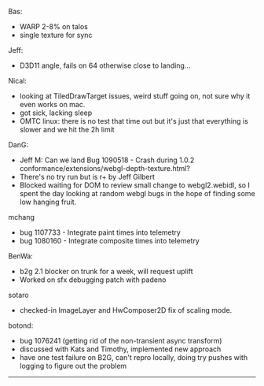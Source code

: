 Bas:
* WARP 2-8% on talos
* single texture for sync

Jeff:
* D3D11 angle, fails on 64 otherwise close to landing...

Nical:
* looking at TiledDrawTarget issues, weird stuff going on, not sure why it even works on mac.
* got sick, lacking sleep
* OMTC linux: there is no test that time out but it's just that everything is slower and we hit the 2h limit

DanG:
* Jeff M: Can we land Bug 1090518 - Crash during 1.0.2 conformance/extensions/webgl-depth-texture.html?
* There's no try run but is r+ by Jeff Gilbert
* Blocked waiting for DOM to review small change to webgl2.webidl, so I spent the day looking at random webgl bugs in the hope of finding some low hanging fruit.

mchang
* bug 1107733 - Integrate paint times into telemetry
* bug 1080160 - Integrate composite times into telemetry

BenWa:
* b2g 2.1 blocker on trunk for a week, will request uplift
* Worked on sfx debugging patch with padeno

sotaro
* checked-in ImageLayer and HwComposer2D fix of scaling mode.

botond:
* bug 1076241 (getting rid of the non-transient async transform)
* discussed with Kats and Timothy, implemented new approach
* have one test failure on B2G, can't repro locally, doing try pushes with logging to figure out the problem

________________


